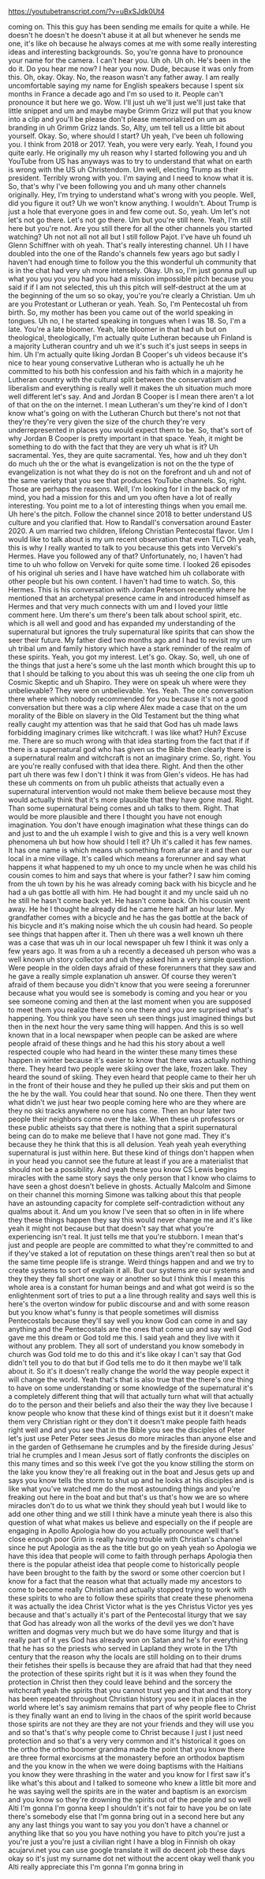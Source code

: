 https://youtubetranscript.com/?v=uBxSJdk0Ut4

 coming on. This this guy has been sending me emails for quite a while. He doesn't he doesn't he doesn't abuse it at all but whenever he sends me one, it's like oh because he always comes at me with some really interesting ideas and interesting backgrounds. So, you're gonna have to pronounce your name for the camera. I can't hear you. Uh oh. Uh oh. He's been in the do it. Do you hear me now? I hear you now. Dude, because it was only from this. Oh, okay. Okay. No, the reason wasn't any father away. I am really uncomfortable saying my name for English speakers because I spent six months in France a decade ago and I'm so used to it. People can't pronounce it but here we go. Wow. I'll just uh we'll just we'll just take that little snippet and um and maybe maybe Grimm Grizz will put that you know into a clip and you'll be please don't please memorialized on um as branding in uh Grimm Grizz lands. So, Alty, um tell tell us a little bit about yourself. Okay. So, where should I start? Uh yeah, I've been uh following you. I think from 2018 or 2017. Yeah, you were very early. Yeah, I found you quite early. He originally my uh reason why I started following you and uh YouTube from US has anyways was to try to understand that what on earth is wrong with the US uh Christendom. Um well, electing Trump as their president. Terribly wrong with you. I'm saying and I need to know what it is. So, that's why I've been following you and uh many other channels originally. Hey, I'm trying to understand what's wrong with you people. Well, did you figure it out? Uh we won't know anything. I wouldn't. About Trump is just a hole that everyone goes in and few come out. So, yeah. Um let's not let's not go there. Let's not go there. Um but you're still here. Yeah, I'm still here but you're not. Are you still there for all the other channels you started watching? Uh not not all not all but I still follow Pajot. I've have uh found uh Glenn Schiffner with oh yeah. That's really interesting channel. Uh I I have doubled into the one of the Rando's channels few years ago but sadly I haven't had enough time to follow you the this wonderful uh community that is in the chat had very uh more intensely. Okay. Uh so, I'm just gonna pull up what you you you you had you had a mission impossible pitch because you said if if I am not selected, this uh this pitch will self-destruct at the um at the beginning of the um so so okay, you're you're clearly a Christian. Um uh are you Protestant or Lutheran or yeah. Yeah. So, I'm Pentecostal uh from birth. So, my mother has been you came out of the world speaking in tongues. Uh no, I he started speaking in tongues when I was 18. So, I'm a late. You're a late bloomer. Yeah, late bloomer in that had uh but on theological, theologically, I'm actually quite Lutheran because uh Finland is a majority Lutheran country and uh we it's such it's just seeps in seeps in him. Uh I'm actually quite liking Jordan B Cooper's uh videos because it's nice to hear young conservative Lutheran who is actually he uh he committed to his both his confession and his faith which in a majority he Lutheran country with the cultural split between the conservatism and liberalism and everything is really well it makes the uh situation much more well different let's say. And and Jordan B Cooper is I mean there aren't a lot of that on the on the internet. I mean Lutheran's um they're kind of I don't know what's going on with the Lutheran Church but there's not not that they're they're very given the size of the church they're very underrepresented in places you would expect them to be. So, that's sort of why Jordan B Cooper is pretty important in that space. Yeah, it might be something to do with the fact that they are very uh what is it? Uh sacramental. Yes, they are quite sacramental. Yes, how and uh they don't do much uh the or the what is evangelization is not on the the type of evangelization is not what they do is not on the forefront and uh and not of the same variety that you see that produces YouTube channels. So, right. Those are perhaps the reasons. Well, I'm looking for I in the back of my mind, you had a mission for this and um you often have a lot of really interesting. You point me to a lot of interesting things when you email me. Uh here's the pitch. Follow the channel since 2018 to better understand US culture and you clarified that. How to Randall's conversation around Easter 2020. A um married two children, lifelong Christian Pentecostal flavor. Um I would like to talk about is my um recent observation that even TLC Oh yeah, this is why I really wanted to talk to you because this gets into Verveki's Hermes. Have you followed any of that? Unfortunately, no, I haven't had time to uh who follow on Verveki for quite some time. I looked 26 episodes of his original uh series and I have have watched him uh collaborate with other people but his own content. I haven't had time to watch. So, this Hermes. This is his conversation with Jordan Peterson recently where he mentioned that an archetypal presence came in and introduced himself as Hermes and that very much connects with um and I loved your little comment here. Um there's um there's been talk about school spirit, etc. which is all well and good and has expanded my understanding of the supernatural but ignores the truly supernatural like spirits that can show the seer their future. My father died two months ago and I had to revisit my um uh tribal um and family history which have a stark reminder of the realm of these spirits. Yeah, you got my interest. Let's go. Okay. So, well, uh one of the things that just a here's some uh the last month which brought this up to that I should be talking to you about this was uh seeing the one clip from uh Cosmic Skeptic and uh Shapiro. They were on speak uh where were they unbelievable? They were on unbelievable. Yes. Yeah. The one conversation there where which nobody recommended for you because it's not a good conversation but there was a clip where Alex made a case that on the um morality of the Bible on slavery in the Old Testament but the thing what really caught my attention was that he said that God has uh made laws forbidding imaginary crimes like witchcraft. I was like what? Huh? Excuse me. There are so much wrong with that idea starting from the fact that if if there is a supernatural god who has given us the Bible then clearly there is a supernatural realm and witchcraft is not an imaginary crime. So, right. You are you're really confused with that idea there. Right. And then the other part uh there was few I don't I think it was from Glen's videos. He has had these uh comments on from uh public atheists that actually even a supernatural intervention would not make them believe because most they would actually think that it's more plausible that they have gone mad. Right. Than some supernatural being comes and uh talks to them. Right. That would be more plausible and there I thought you have not enough imagination. You don't have enough imagination what these things can do and just to and the uh example I wish to give and this is a very well known phenomena uh but how how should I tell it? Uh it's called it has few names. It has one name is which means uh something from afar are it and then our local in a mine village. It's called which means a forerunner and say what happens it what happened to my uh once to my uncle when he was child his cousin comes to him and says that where is your father? I saw him coming from the uh town by his he was already coming back with his bicycle and he had a uh gas bottle all with him. He had bought it and my uncle said uh no he still he hasn't come back yet. He hasn't come back. Oh his cousin went away. He he I thought he already did he came here half an hour later. My grandfather comes with a bicycle and he has the gas bottle at the back of his bicycle and it's making noise which the uh cousin had heard. So people see things that happen after it. Then uh there was a well known uh there was a case that was uh in our local newspaper uh few I think it was only a few years ago. It was from a uh a recently a deceased uh person who was a well known uh story collector and uh they asked him a very simple question. Were people in the olden days afraid of these forerunners that they saw and he gave a really simple explanation uh answer. Of course they weren't afraid of them because you didn't know that you were seeing a forerunner because what you would see is somebody is coming and you hear or you see someone coming and then at the last moment when you are supposed to meet them you realize there's no one there and you are surprised what's happening. You think you have seen uh seen things just imagined things but then in the next hour the very same thing will happen. And this is so well known that in a local newspaper when people can be asked are where people afraid of these things and he had this his story about a well respected couple who had heard in the winter these many times these happen in winter because it's easier to know that there was actually nothing there. They heard two people were skiing over the lake, frozen lake. They heard the sound of skiing. They even heard that people came to their her uh in the front of their house and they he pulled up their skis and put them on the he by the wall. You could hear that sound. No one there. Then they went what didn't we just hear two people coming here who are they where are they no ski tracks anywhere no one has come. Then an hour later two people their neighbors come over the lake. When these uh professors or these public atheists say that there is nothing that a spirit supernatural being can do to make me believe that I have not gone mad. They it's because they he think that this is all delusion. Yeah yeah yeah everything supernatural is just within here. But these kind of things don't happen when in your head you cannot see the future at least if you are a materialist that should not be a possibility. And yeah these you know CS Lewis begins miracles with the same story says the only person that I know who claims to have seen a ghost doesn't believe in ghosts. Actually Malcolm and Simone on their channel this morning Simone was talking about this that people have an astounding capacity for complete self-contradiction without any qualms about it. And um you know I've seen that so often in in life where they these things happen they say this would never change me and it's like yeah it might not because but that doesn't say that what you're experiencing isn't real. It just tells me that you're stubborn. I mean that's just and people are people are committed to what they're committed to and if they've staked a lot of reputation on these things aren't real then so but at the same time people life is strange. Weird things happen and and we try to create systems to sort of explain it all. But our systems are our systems and they they they fall short one way or another so but I think this I mean this whole area is a constant for human beings and and what got weird is so the enlightenment sort of tries to put a a line through reality and says well this is here's the overton window for public discourse and and with some reason but you know what's funny is that people sometimes will dismiss Pentecostals because they'll say well you know God can come in and say anything and the Pentecostals are the ones that come up and say well God gave me this dream or God told me this. I said yeah and they live with it without any problem. They all sort of understand you know somebody in church was God told me to do this and it's like okay I can't say that God didn't tell you to do that but if God tells me to do it then maybe we'll talk about it. So it's it doesn't really change the world the way people expect it will change the world. Yeah that's that is also true that the there's one thing to have on some understanding or some knowledge of the supernatural it's a completely different thing that will that actually turn what will that actually do to the person and their beliefs and also their the way they live because I know people who know that these kind of things exist but it it doesn't make them very Christian right or they don't it doesn't make people faith heads right well and and you see that in the Bible you see the disciples of Peter let's just use Peter Peter sees Jesus do more miracles than anyone else and in the garden of Gethsemane he crumples and by the fireside during Jesus' trial he crumples and I mean Jesus sort of flatly confronts the disciples on this many times and so this week I've got the you know stilling the storm on the lake you know they're all freaking out in the boat and Jesus gets up and says you know tells the storm to shut up and he looks at his disciples and is like what you've watched me do the most astounding things and you're freaking out here in the boat and but that's us that's how we are so where miracles don't do to us what we think they should yeah but I would like to add one other thing and we still I think have a minute yeah there is also this question of what what makes us believe and especially on the if people are engaging in Apollo Apologia how do you actually pronounce well that's close enough poor Grim is really having trouble with Christian's channel since he put Apologia as the as the title but go on yeah yeah so Apologia we have this idea that people will come to faith through perhaps Apologia then there is the popular atheist idea that people come to historically people have been brought to the faith by the sword or some other coercion but I know for a fact that the reason what that actually made my ancestors to come to become really Christian and actually stopped trying to work with these spirits to who are to follow these spirits that create these phenomena it was actually the idea Christ Victor what is the yes Christus Victor yes yes because and that's actually it's part of the Pentecostal liturgy that we say that God has already won all the works of the devil yes we don't have written and dogmas very much but we do have some liturgy and that is really part of it yes God has already won on Satan and he's for everything that he has so the priests who served in Lapland they wrote in the 17th century that the reason why the locals are still holding on to their drums their fetishes their spells is because they are afraid that had that they need the protection of these spirits right but it is it was when they found the protection in Christ then they could leave behind and the sorcery the witchcraft yeah the spirits that you cannot trust yep and that and that story has been repeated throughout Christian history you see it in places in the world where let's say animism remains that part of why people flee to Christ is they finally want an end to living in the chaos of the spirit world because those spirits are not they are they are not your friends and they will use you and so that's that's why people come to Christ because I just I just need protection and so that's a very very common and it's historical it goes on the ortho the ortho boomer grandma made the point that you know there are three formal exorcisms at the monastery before an orthodox baptism and the you know in the when we were doing baptisms with the Haitians you know they were thrashing in the water and you know for I first saw it's like what's this about and I talked to someone who knew a little bit more and he was saying well the spirits are in the water and baptism is an exorcism and you know so they're drowning the spirits out of the people and so well Alti I'm gonna I'm gonna keep I shouldn't it's not fair to have you be on late there's somebody else that I'm gonna bring out in a second here but any any any last things you want to say you you don't have a channel or anything like that so you you have nothing you have to pitch you're just a you're just a you're just a civilian right I have a blog in Finnish oh okay acujarvi.net you can use google translate it will do decent job these days okay so it's just my surname dot net without the accent okay well thank you Alti really appreciate this I'm gonna I'm gonna bring in